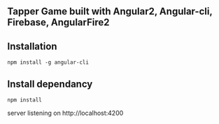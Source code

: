 ## Tapper Game built with Angular2, Angular-cli, Firebase, AngularFire2

## Installation
  `npm install -g angular-cli` <br/>

## Install dependancy <br/>
`npm install` <br/>

server listening on http://localhost:4200
